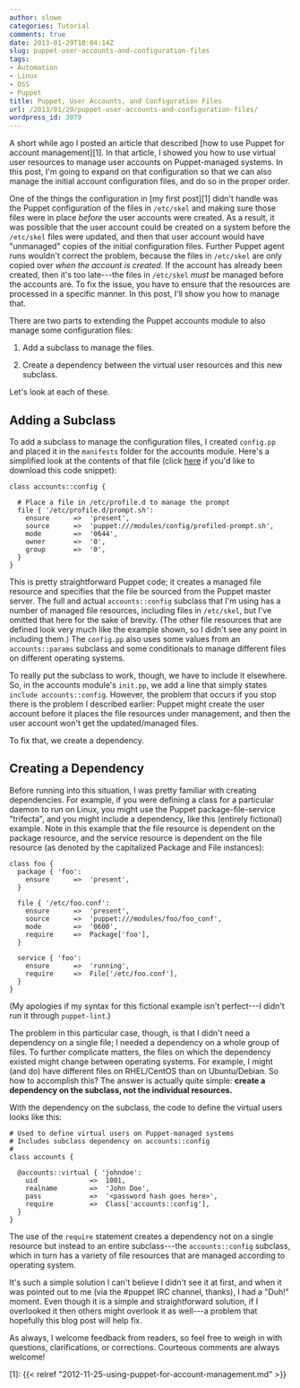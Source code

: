 ```yaml
---
author: slowe
categories: Tutorial
comments: true
date: 2013-01-29T10:04:14Z
slug: puppet-user-accounts-and-configuration-files
tags:
- Automation
- Linux
- OSS
- Puppet
title: Puppet, User Accounts, and Configuration Files
url: /2013/01/29/puppet-user-accounts-and-configuration-files/
wordpress_id: 3079
---
```


A short while ago I posted an article that described [how to use Puppet for account management][1]. In that article, I showed you how to use virtual user resources to manage user accounts on Puppet-managed systems. In this post, I'm going to expand on that configuration so that we can also manage the initial account configuration files, and do so in the proper order.

One of the things the configuration in [my first post][1] didn't handle was the Puppet configuration of the files in `/etc/skel` and making sure those files were in place _before_ the user accounts were created. As a result, it was possible that the user account could be created on a system before the `/etc/skel` files were updated, and then that user account would have "unmanaged" copies of the initial configuration files. Further Puppet agent runs wouldn't correct the problem, because the files in `/etc/skel` are only copied over _when the account is created._ If the account has already been created, then it's too late---the files in `/etc/skel` _must_ be managed before the accounts are. To fix the issue, you have to ensure that the resources are processed in a specific manner. In this post, I'll show you how to manage that.

There are two parts to extending the Puppet accounts module to also manage some configuration files:

1. Add a subclass to manage the files.

2. Create a dependency between the virtual user resources and this new subclass.

Let's look at each of these.

## Adding a Subclass

To add a subclass to manage the configuration files, I created `config.pp` and placed it in the `manifests` folder for the accounts module. Here's a simplified look at the contents of that file (click [here](https://gist.github.com/scottslowe/4274021) if you'd like to download this code snippet):

``` puppet
class accounts::config {

  # Place a file in /etc/profile.d to manage the prompt
  file { '/etc/profile.d/prompt.sh':
    ensure      =>  'present',
    source      =>  'puppet:///modules/config/profiled-prompt.sh',
    mode        =>  '0644',
    owner       =>  '0',
    group       =>  '0',
  }
}
```

This is pretty straightforward Puppet code; it creates a managed file resource and specifies that the file be sourced from the Puppet master server. The full and actual `accounts::config` subclass that I'm using has a number of managed file resources, including files in `/etc/skel`, but I've omitted that here for the sake of brevity. (The other file resources that are defined look very much like the example shown, so I didn't see any point in including them.) The `config.pp` also uses some values from an `accounts::params` subclass and some conditionals to manage different files on different operating systems.

To really put the subclass to work, though, we have to include it elsewhere. So, in the accounts module's `init.pp`, we add a line that simply states `include accounts::config`. However, the problem that occurs if you stop there is the problem I described earlier: Puppet might create the user account before it places the file resources under management, and then the user account won't get the updated/managed files.

To fix that, we create a dependency.

## Creating a Dependency

Before running into this situation, I was pretty familiar with creating dependencies. For example, if you were defining a class for a particular daemon to run on Linux, you might use the Puppet package-file-service "trifecta", and you might include a dependency, like this (entirely fictional) example. Note in this example that the file resource is dependent on the package resource, and the service resource is dependent on the file resource (as denoted by the capitalized Package and File instances):

``` puppet
class foo {
  package { 'foo':
    ensure      =>  'present',
  }

  file { '/etc/foo.conf':
    ensure      =>  'present',
    source      =>  'puppet:///modules/foo/foo_conf',
    mode        =>  '0600',
    require     =>  Package['foo'],
  }

  service { 'foo':
    ensure      =>  'running',
    require     =>  File['/etc/foo.conf'],
  }
}
```

(My apologies if my syntax for this fictional example isn't perfect---I didn't run it through `puppet-lint`.)

The problem in this particular case, though, is that I didn't need a dependency on a single file; I needed a dependency on a whole group of files. To further complicate matters, the files on which the dependency existed might change between operating systems. For example, I might (and do) have different files on RHEL/CentOS than on Ubuntu/Debian. So how to accomplish this? The answer is actually quite simple: **create a dependency on the subclass, not the individual resources.**

With the dependency on the subclass, the code to define the virtual users looks like this:

``` puppet
# Used to define virtual users on Puppet-managed systems
# Includes subclass dependency on accounts::config
#
class accounts {
 
  @accounts::virtual { 'johndoe':
    uid             =>  1001,
    realname        =>  'John Doe',
    pass            =>  '<password hash goes here>',
    require         =>  Class['accounts::config'],
  }
}
```

The use of the `require` statement creates a dependency not on a single resource but instead to an entire subclass---the `accounts::config` subclass, which in turn has a variety of file resources that are managed according to operating system.

It's such a simple solution I can't believe I didn't see it at first, and when it was pointed out to me (via the #puppet IRC channel, thanks), I had a "Duh!" moment. Even though it is a simple and straightforward solution, if I overlooked it then others might overlook it as well---a problem that hopefully this blog post will help fix.

As always, I welcome feedback from readers, so feel free to weigh in with questions, clarifications, or corrections. Courteous comments are always welcome!


[1]: {{< relref "2012-11-25-using-puppet-for-account-management.md" >}}
